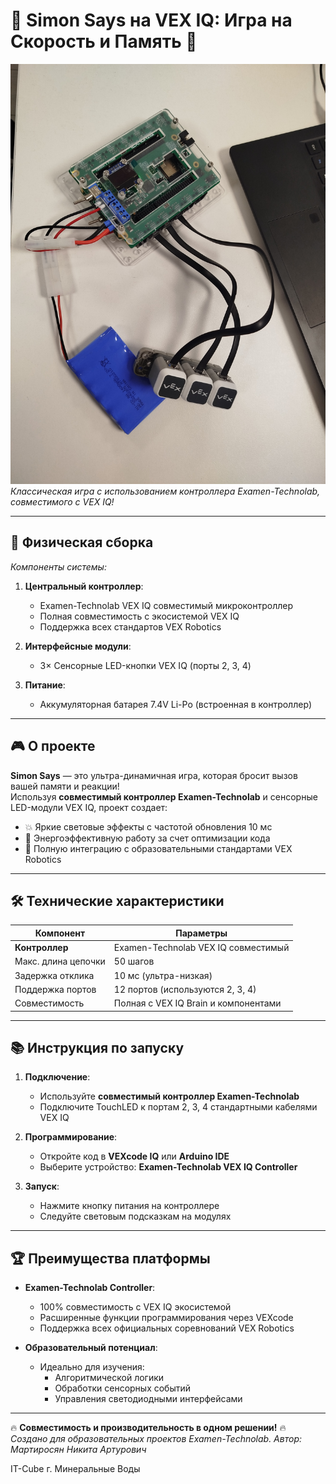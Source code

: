 # 🚀 Simon Says на VEX IQ: Игра на Скорость и Память 🌟

![Simon Says на VEX IQ](image.jpg)  
*Классическая игра с использованием контроллера Examen-Technolab, совместимого с VEX IQ!*

---

## 📸 Физическая сборка  
 
*Компоненты системы:*  
1. **Центральный контроллер**:  
   - Examen-Technolab VEX IQ совместимый микроконтроллер  
   - Полная совместимость с экосистемой VEX IQ  
   - Поддержка всех стандартов VEX Robotics  

2. **Интерфейсные модули**:  
   - 3× Сенсорные LED-кнопки VEX IQ (порты 2, 3, 4)  

3. **Питание**:  
   - Аккумуляторная батарея 7.4V Li-Po (встроенная в контроллер)  

---

## 🎮 О проекте  
**Simon Says** — это ультра-динамичная игра, которая бросит вызов вашей памяти и реакции!  
Используя **совместимый контроллер Examen-Technolab** и сенсорные LED-модули VEX IQ, проект создает:  
- 💥 Яркие световые эффекты с частотой обновления 10 мс  
- 🔋 Энергоэффективную работу за счет оптимизации кода  
- 🔄 Полную интеграцию с образовательными стандартами VEX Robotics  

---

## 🛠️ Технические характеристики  
| Компонент          | Параметры                                |  
|--------------------|------------------------------------------|  
| **Контроллер**     | Examen-Technolab VEX IQ совместимый     |  
| Макс. длина цепочки| 50 шагов                                 |  
| Задержка отклика  | 10 мс (ультра-низкая)                    |  
| Поддержка портов   | 12 портов (используются 2, 3, 4)        |  
| Совместимость     | Полная с VEX IQ Brain и компонентами    |  

---

## 📚 Инструкция по запуску  
1. **Подключение**:  
   - Используйте **совместимый контроллер Examen-Technolab**  
   - Подключите TouchLED к портам 2, 3, 4 стандартными кабелями VEX IQ  

2. **Программирование**:  
   - Откройте код в **VEXcode IQ** или **Arduino IDE**  
   - Выберите устройство: **Examen-Technolab VEX IQ Controller**  

3. **Запуск**:  
   - Нажмите кнопку питания на контроллере  
   - Следуйте световым подсказкам на модулях  

---

## 🏆 Преимущества платформы  
- **Examen-Technolab Controller**:  
  - 100% совместимость с VEX IQ экосистемой  
  - Расширенные функции программирования через VEXcode  
  - Поддержка всех официальных соревнований VEX Robotics  

- **Образовательный потенциал**:  
  - Идеально для изучения:  
    - Алгоритмической логики  
    - Обработки сенсорных событий  
    - Управления светодиодными интерфейсами  

---

🔥 **Совместимость и производительность в одном решении!** 🔥  
*Создано для образовательных проектов Examen-Technolab. Автор: Мартиросян Никита Артурович*  

IT-Cube г. Минеральные Воды
